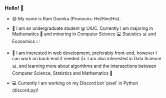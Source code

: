 ### Hello! 👋

- 😄 My name is Ram Goenka (Pronouns: He/Him/His).

- 📝 I am an undergraduate student @ UIUC. Currently I am majoring in Mathematics :1234: and minoring in Computer Science :computer: Statistics :bar_chart: and Economics :chart_with_upwards_trend:

- 👀 I am interested in web development, preferably front-end, however I can work on back-end if needed :thumbsup:. I am also interested in Data Science :bar_chart:, and learning more about algorithms and the intersections between Computer Science, Statistics and Mathematics :thought_balloon:

- 💻 Currently I am working on my Discord bot 'pixel' in Python (discord.py)!
